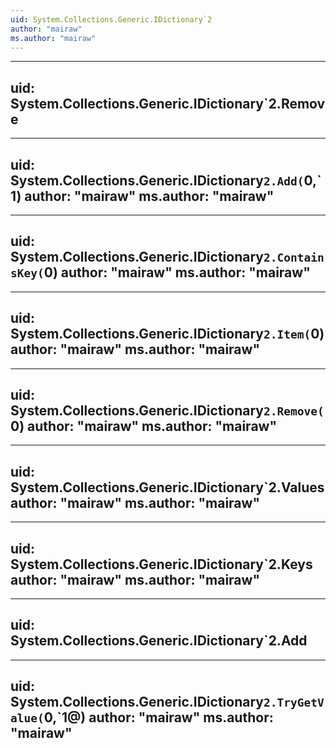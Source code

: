 ```yaml
---
uid: System.Collections.Generic.IDictionary`2
author: "mairaw"
ms.author: "mairaw"
---
```


---
uid: System.Collections.Generic.IDictionary`2.Remove
---

---
uid: System.Collections.Generic.IDictionary`2.Add(`0,`1)
author: "mairaw"
ms.author: "mairaw"
---

---
uid: System.Collections.Generic.IDictionary`2.ContainsKey(`0)
author: "mairaw"
ms.author: "mairaw"
---

---
uid: System.Collections.Generic.IDictionary`2.Item(`0)
author: "mairaw"
ms.author: "mairaw"
---

---
uid: System.Collections.Generic.IDictionary`2.Remove(`0)
author: "mairaw"
ms.author: "mairaw"
---

---
uid: System.Collections.Generic.IDictionary`2.Values
author: "mairaw"
ms.author: "mairaw"
---

---
uid: System.Collections.Generic.IDictionary`2.Keys
author: "mairaw"
ms.author: "mairaw"
---

---
uid: System.Collections.Generic.IDictionary`2.Add
---

---
uid: System.Collections.Generic.IDictionary`2.TryGetValue(`0,`1@)
author: "mairaw"
ms.author: "mairaw"
---
